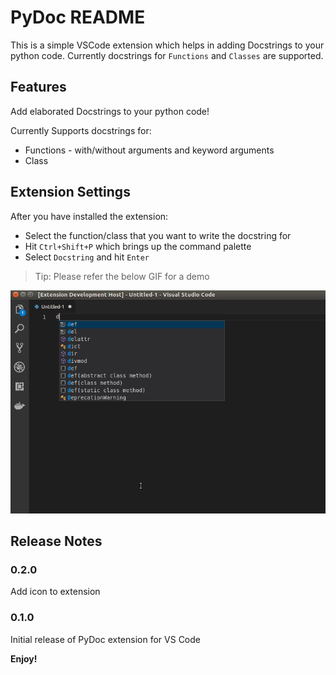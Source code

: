 # PyDoc README

This is a simple VSCode extension which helps in adding Docstrings to your python code. Currently docstrings for `Functions` and `Classes` are supported.

## Features

Add elaborated Docstrings to your python code!

Currently Supports docstrings for:

* Functions - with/without arguments and keyword arguments
* Class

## Extension Settings

After you have installed the extension:

* Select the function/class that you want to write the docstring for
* Hit `Ctrl+Shift+P` which brings up the command palette
* Select `Docstring` and hit `Enter`

> Tip: Please refer the below GIF for a demo

![Demo](assets/Example.gif)

## Release Notes

### 0.2.0

Add icon to extension

### 0.1.0

Initial release of PyDoc extension for VS Code

**Enjoy!**
